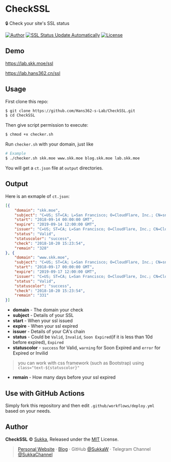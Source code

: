 # CheckSSL

:lock: Check your site's SSL status

[![Author](https://img.shields.io/badge/Author-Sukka-b68469.svg)](https://skk.moe)
[![SSL Status Update Automatically](https://github.com/Hans362-s-Lab/CheckSSL/actions/workflows/checkssl.yml/badge.svg)](https://github.com/Hans362-s-Lab/CheckSSL/actions/workflows/checkssl.yml)
[![License](https://img.shields.io/github/license/sukkaw/CheckSSL.svg)](./LICENSE)

## Demo

https://lab.skk.moe/ssl

https://lab.hans362.cn/ssl

## Usage

First clone this repo:

```bash
$ git clone https://github.com/Hans362-s-Lab/CheckSSL.git
$ cd CheckSSL
```

Then give script permission to execute:

```bash
$ chmod +x checker.sh
```

Run `checker.sh` with your domain, just like

```bash
# Example
$ ./checker.sh skk.moe www.skk.moe blog.skk.moe lab.skk.moe
```

You will get a `ct.json` file at `output` directories.

## Output

Here is an exmaple of `ct.json`:

```json
[{
	"domain": "skk.moe",
	"subject": "C=US; ST=CA; L=San Francisco; O=CloudFlare, Inc.; CN=sni.cloudflaressl.com",
	"start": "2018-09-14 00:00:00 GMT",
	"expire": "2019-09-14 12:00:00 GMT",
	"issuer": "C=US; ST=CA; L=San Francisco; O=CloudFlare, Inc.; CN=CloudFlare Inc ECC CA-2",
	"status": "Valid",
	"statuscolor": "success",
	"check": "2018-10-20 15:23:54",
	"remain": "328"
}, {
	"domain": "www.skk.moe",
	"subject": "C=US; ST=CA; L=San Francisco; O=CloudFlare, Inc.; CN=sni.cloudflaressl.com",
	"start": "2018-09-17 00:00:00 GMT",
	"expire": "2019-09-17 12:00:00 GMT",
	"issuer": "C=US; ST=CA; L=San Francisco; O=CloudFlare, Inc.; CN=CloudFlare Inc ECC CA-2",
	"status": "Valid",
	"statuscolor": "success",
	"check": "2018-10-20 15:23:54",
	"remain": "331"
}]
```

- **domain** - The domain your check
- **subject** - Details of your SSL
- **start** - When your ssl issued
- **expire** - When your ssl expired
- **issuer** - Details of your CA's chain
- **status** - Could be `Valid`, `Invalid`, `Soon Expired`(if it is less than 10d before expired), `Expired`
- **statuscolor** - `success` for Valid, `warning` for Soon Expired and `error` for Expired or Invilid

> you can work with css framework (such as Bootstrap) using `class="text-${statuscolor}"`

- **remain** - How many days before your ssl expired

## Use with GitHub Actions

Simply fork this repository and then edit `.github/workflows/deploy.yml` based on your needs.

## Author

**CheckSSL** © [Sukka](https://github.com/SukkaW), Released under the [MIT](./LICENSE) License.

> [Personal Website](https://skk.moe) · [Blog](https://blog.skk.moe) · GitHub [@SukkaW](https://github.com/SukkaW) · Telegram Channel [@SukkaChannel](https://t.me/SukkaChannel)

